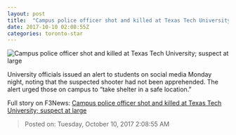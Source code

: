 ```yaml
---
layout: post
title:  "Campus police officer shot and killed at Texas Tech University; suspect at large"
date: 2017-10-10 02:08:55Z
categories: toronto-star
---
```


![Campus police officer shot and killed at Texas Tech University; suspect at large](https://www.thestar.com/content/dam/thestar/news/world/2017/10/09/texas-tech-university-on-lockdown-after-shooting-reported-at-campus-police-station/texas_tech.jpg)

University officials issued an alert to students on social media Monday night, noting that the suspected shooter had not been apprehended. The alert urged those on campus to “take shelter in a safe location.”


Full story on F3News: [Campus police officer shot and killed at Texas Tech University; suspect at large](http://www.f3nws.com/n/nxNGHC)

> Posted on: Tuesday, October 10, 2017 2:08:55 AM
